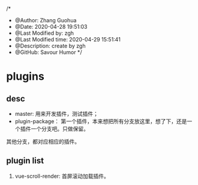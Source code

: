 /*
* @Author: Zhang Guohua
* @Date:   2020-04-28 19:51:03
* @Last Modified by:   zgh
* @Last Modified time: 2020-04-29 15:51:41
* @Description: create by zgh
* @GitHub: Savour Humor
*/

# plugins

## desc
- master: 用来开发插件，测试插件；
- plugin-package： 第一个插件，本来想把所有分支放这里，想了下，还是一个插件一个分支吧。只做保留。

其他分支，都对应相应的插件。

## plugin list

1. vue-scroll-render: 首屏滚动加载插件。
